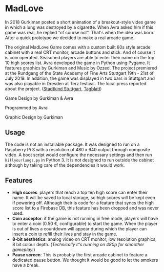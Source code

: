 # MadLove

In 2018 Gurkiman posted a short animation of a breakout-style video game in which a lung was destroyed by a cigarette. When Avra asked him if this game was real, he replied "of course not". That's when the idea was born. After a quick prototype we decided to make a real arcade game.

The original MadLove Game comes with a custom built 80s style arcade cabinet with a real CRT monitor, arcade buttons and stick. And of course it is coin operated. Seasoned players are able to enter their name on the top 10 high scores list.
Avra developed the game in Python using Pygame. It features graphics by Gurkiman and Music by Ozzed.
The project premiered at the Rundgang of the State Academy of Fine Arts Stuttgart 19th - 21st of July 2019. In addition, the game was displayed in two bars in Stuttgart and was also playable in Dresden at Terz festival. The local press reported about the project. ([Stadtkind Stuttgart](https://www.stadtkind-stuttgart.de/ein-spielautomat-wandert-durch-stuttgarter-bars/), [Tagblatt](https://www.tagblatt.de/Nachrichten/In-Level-1-wird-die-Lunge-pulverisiert-427241.html))

Game Design by Gurkiman & Avra

Programmed by Avra

Graphic Design by Gurkiman


## Usage

The code is not an installable package. It was designed to run on a Raspberry Pi 3 with a resolution of 480 x 640 output through composite video. A boot script would configure the necessary settings and then run ```killyourlungs.py``` in Python 3. It is not designed to run outside the cabinet although by taking care of the dependencies it would work.

## Features
- **High scores**: players that reach a top ten high score can enter their name. It will be saved to local storage, so high scores will be kept even if powering off. Although their is code for a feature that syncs the high score list to a Firebase DB, this feature has been dropped and was never used.
- **Coin acceptor**: if the game is not running in free mode, players will have to enter a coin (0.50 €, configurable) to start the game. When the player is out of lives a countdown will appear during which the player can insert a coin to refill their lives and stay in the game.
- **8-bit aesthetics**: analog video on CRT monitor, low resolution graphics, 8 bit colour depth. (*Technically it's running on 480p for smoother gameplay.*)
- **Pause screen**: This is probably the first arcade cabinet to feature a dedicated pause button. We thought it would be good to let the smokers have a break. 
